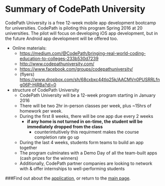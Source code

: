 # Summary of CodePath University
CodePath University is a free 12-week mobile app development bootcamp for universities. CodePath is piloting this program Spring 2016 at 20 universities. The pilot will focus on developing iOS app development, but in the future Android app development will be offered too.

- Online materials:
  - https://medium.com/@CodePath/bringing-real-world-coding-education-to-colleges-233b530d7239 
  - http://www.codepathuniversity.com/ 
  - https://www.facebook.com/groups/codepathuniversity/
  - (flyers) https://www.dropbox.com/sh/68cxbxc44tlq25k/AACMVn0PUSRRLfng06P-HjRBa?dl=0
- structure of CodePath University
  - CodePath University will be a 12-week program starting in January 2016
  - There will be two 2hr in-person classes per week, plus ~15hrs of homework per week.
  - During the first 8 weeks, there will be one app due every 2 weeks
      - **__if any home is not turned in on-time, the student will be immediately dropped from the class__**
          - counterintuitively this requirment makes the course completion rate go up
  - During the last 4 weeks, students form teams to build an app together
  - The program culminates with a Demo Day of all the team-built apps (cash prizes for the winners)
  - Additionally, CodePath partner companies are looking to network with & offer internships to well-performing students

###Find out about the [application](./application.md), or return to the [main page](./README.md).
